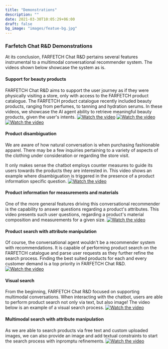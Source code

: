 ```yaml
---
title: "Demonstrations"
description: ""
date: 2021-03-30T10:05:29+06:00
draft: false
bg_image: "images/featue-bg.jpg"
---
```


### Farfetch Chat R&D Demonstrations

At its conclusion, FARFETCH Chat R&D pertains several features instrumental to a multimodal conversational recommender system. 
The videos shown below showcase the system as is.

#### Support for beauty products
FARFETCH Chat R&D aims to support the user journey as if they were physically visiting a store, only with access to the FARFETCH product catalogue. The FARFETCH product catalogue recently included beauty products, ranging from perfumes, to tanning and hydration serums. 
In these videos, we showcase the AI agent ability to retrieve meaningful beauty products, given the user's intents.
[![Watch the video](https://img.youtube.com/vi/YO8viaxP5_Y/maxresdefault.jpg)](https://youtu.be/YO8viaxP5_Y)
[![Watch the video](https://img.youtube.com/vi/Ub0ZjrPzk6k/maxresdefault.jpg)](https://youtu.be/Ub0ZjrPzk6k)
[![Watch the video](https://img.youtube.com/vi/QOOqGOry1TA/maxresdefault.jpg)](https://youtu.be/QOOqGOry1TA)

#### Product disambiguation
We are aware of how natural conversation is when purchasing fashionable apparel. There may be a few inquiries pertaining to a variety of aspects of the clothing under consideration or regarding the store visit.

It only makes sense the chatbot employs counter measures to guide its users towards the products they are interested in.
This video shows an example where disambiguation is triggered in the presence of a product information specific question.
[![Watch the video](https://img.youtube.com/vi/AWTepjzMBNA/maxresdefault.jpg)](https://youtu.be/AWTepjzMBNA)

#### Product information for measurements and materials
One of the more general features driving this conversational recommender is the capability to answer questions regarding a product's attributes. This video presents such user questions, regarding a product's material composition and measurements for a given size.
[![Watch the video](https://img.youtube.com/vi/3oIAQ4DbEQM/maxresdefault.jpg)](https://youtu.be/3oIAQ4DbEQM)

#### Product search with attribute manipulation
Of course, the conversational agent wouldn't be a recommender system with recommendations. It is capable of performing product search on the FARFETCH catalogue and parse user requests as they further refine the search process. Finding the best suited products for each and every customer demand is a top priority in FARFETCH Chat R&D. 
[![Watch the video](https://img.youtube.com/vi/Tox9LYoGxwM/maxresdefault.jpg)](https://youtu.be/Tox9LYoGxwM)

#### Visual search
From the beginning, FARFETCH Chat R&D focused on supporting multimodal conversations. When interacting with the chatbot, users are able to perform product search not only via text, but also image! The video below is an example of a visual search process.
[![Watch the video](https://img.youtube.com/vi/HmGqNJ1m7wE/maxresdefault.jpg)](https://youtu.be/HmGqNJ1m7wE)

#### Multimodal search with attribute manipulation
As we are able to search products via free text and custom uploaded images, we can also provide an image and add textual constraints to start the search process with inpromptu refinements.
[![Watch the video](https://img.youtube.com/vi/gM6Ax6nyo0k/maxresdefault.jpg)](https://youtu.be/gM6Ax6nyo0k)
